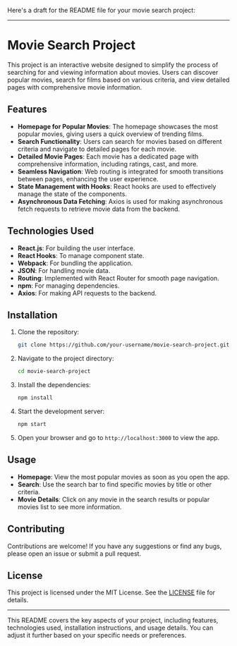 Here's a draft for the README file for your movie search project:

---

# Movie Search Project

This project is an interactive website designed to simplify the process of
searching for and viewing information about movies. Users can discover popular
movies, search for films based on various criteria, and view detailed pages with
comprehensive movie information.

## Features

- **Homepage for Popular Movies**: The homepage showcases the most popular
  movies, giving users a quick overview of trending films.
- **Search Functionality**: Users can search for movies based on different
  criteria and navigate to detailed pages for each movie.
- **Detailed Movie Pages**: Each movie has a dedicated page with comprehensive
  information, including ratings, cast, and more.
- **Seamless Navigation**: Web routing is integrated for smooth transitions
  between pages, enhancing the user experience.
- **State Management with Hooks**: React hooks are used to effectively manage
  the state of the components.
- **Asynchronous Data Fetching**: Axios is used for making asynchronous fetch
  requests to retrieve movie data from the backend.

## Technologies Used

- **React.js**: For building the user interface.
- **React Hooks**: To manage component state.
- **Webpack**: For bundling the application.
- **JSON**: For handling movie data.
- **Routing**: Implemented with React Router for smooth page navigation.
- **npm**: For managing dependencies.
- **Axios**: For making API requests to the backend.

## Installation

1. Clone the repository:

   ```bash
   git clone https://github.com/your-username/movie-search-project.git
   ```

2. Navigate to the project directory:

   ```bash
   cd movie-search-project
   ```

3. Install the dependencies:

   ```bash
   npm install
   ```

4. Start the development server:

   ```bash
   npm start
   ```

5. Open your browser and go to `http://localhost:3000` to view the app.

## Usage

- **Homepage**: View the most popular movies as soon as you open the app.
- **Search**: Use the search bar to find specific movies by title or other
  criteria.
- **Movie Details**: Click on any movie in the search results or popular movies
  list to see more information.

## Contributing

Contributions are welcome! If you have any suggestions or find any bugs, please
open an issue or submit a pull request.

## License

This project is licensed under the MIT License. See the [LICENSE](LICENSE) file
for details.

---

This README covers the key aspects of your project, including features,
technologies used, installation instructions, and usage details. You can adjust
it further based on your specific needs or preferences.
